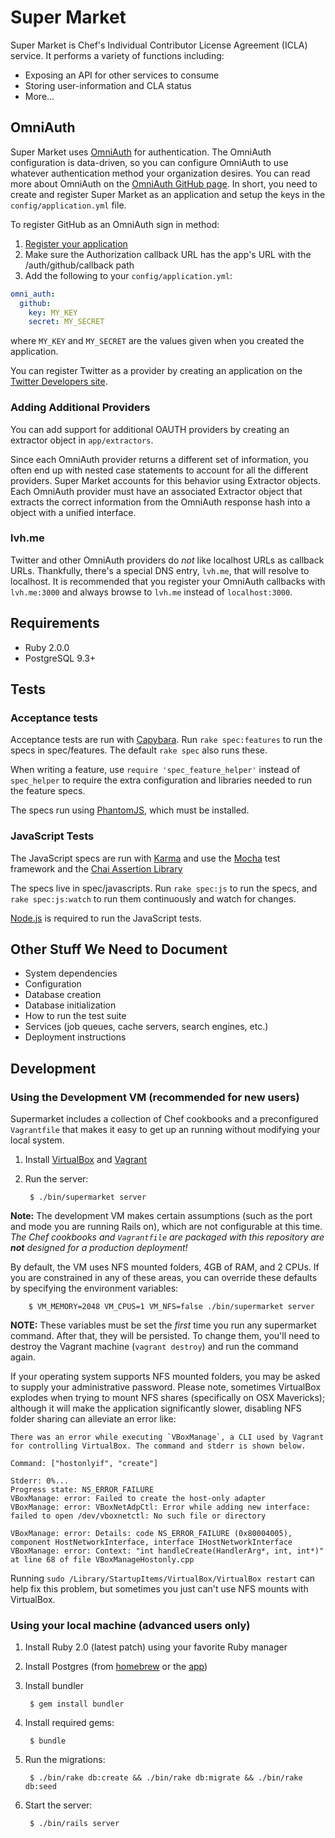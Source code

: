 Super Market
============

Super Market is Chef's Individual Contributor License Agreement (ICLA) service. It performs a variety of functions including:

- Exposing an API for other services to consume
- Storing user-information and CLA status
- More...


OmniAuth
--------

Super Market uses [OmniAuth](https://github.com/intridea/omniauth) for authentication. The OmniAuth configuration is data-driven, so you can configure OmniAuth to use whatever authentication method your organization desires. You can read more about OmniAuth on the [OmniAuth GitHub page](https://github.com/intridea/omniauth). In short, you need to create and register Super Market as an application and setup the keys in the `config/application.yml` file.

To register GitHub as an OmniAuth sign in method:

1. [Register your application](https://github.com/settings/applications/new)
2. Make sure the Authorization callback URL has the app's URL with the /auth/github/callback path
3. Add the following to your `config/application.yml`:

  ```yaml
  omni_auth:
    github:
      key: MY_KEY
      secret: MY_SECRET
  ```

where `MY_KEY` and `MY_SECRET` are the values given when you created the application.

You can register Twitter as a provider by creating an application on the [Twitter Developers site](https://dev.twitter.com/apps).

### Adding Additional Providers

You can add support for additional OAUTH providers by creating an extractor object in `app/extractors`.

Since each OmniAuth provider returns a different set of information, you often end up with nested case statements to account for all the different providers. Super Market accounts for this behavior using Extractor objects. Each OmniAuth provider must have an associated Extractor object that extracts the correct information from the OmniAuth response hash into a object with a unified interface.

### lvh.me

Twitter and other OmniAuth providers do _not_ like localhost URLs as callback URLs. Thankfully, there's a special DNS entry, `lvh.me`, that will resolve to localhost. It is recommended that you register your OmniAuth callbacks with `lvh.me:3000` and always browse to `lvh.me` instead of `localhost:3000`.

Requirements
------------

- Ruby 2.0.0
- PostgreSQL 9.3+

Tests
-----

### Acceptance tests

Acceptance tests are run with [Capybara](https://github.com/jnicklas/capybara). Run `rake spec:features` to run the specs in spec/features. The default `rake spec` also runs these.

When writing a feature, use `require 'spec_feature_helper'` instead of `spec_helper` to require the extra configuration and libraries needed to run the feature specs.

The specs run using [PhantomJS](http://phantomjs.org/), which must be installed.

### JavaScript Tests

The JavaScript specs are run with [Karma](http://karma-runner.github.io) and use the [Mocha](http://visionmedia.github.io/mocha/) test framework and the [Chai Assertion Library](http://chaijs.com/)

The specs live in spec/javascripts. Run `rake spec:js` to run the specs, and `rake spec:js:watch` to run them continuously and watch for changes.

[Node.js](http://nodejs.org/) is required to run the JavaScript tests.

Other Stuff We Need to Document
-------------------------------

- System dependencies
- Configuration
- Database creation
- Database initialization
- How to run the test suite
- Services (job queues, cache servers, search engines, etc.)
- Deployment instructions


Development
-----------
### Using the Development VM (recommended for new users)
Supermarket includes a collection of Chef cookbooks and a preconfigured `Vagrantfile` that makes it easy to get up an running without modifying your local system.

1. Install [VirtualBox](https://www.virtualbox.org/wiki/Downloads) and [Vagrant](http://downloads.vagrantup.com/)
1. Run the server:

        $ ./bin/supermarket server

**Note:** The development VM makes certain assumptions (such as the port and mode you are running Rails on), which are not configurable at this time. _The Chef cookbooks and `Vagrantfile` are packaged with this repository are **not** designed for a production deployment!_

By default, the VM uses NFS mounted folders, 4GB of RAM, and 2 CPUs. If you are constrained in any of these areas, you can override these defaults by specifying the environment variables:

        $ VM_MEMORY=2048 VM_CPUS=1 VM_NFS=false ./bin/supermarket server

**NOTE:** These variables must be set the _first_ time you run any supermarket command. After that, they will be persisted. To change them, you'll need to destroy the Vagrant machine (`vagrant destroy`) and run the command again.

If your operating system supports NFS mounted folders, you may be asked to supply your administrative password. Please note, sometimes VirtualBox explodes when trying to mount NFS shares (specifically on OSX Mavericks); although it will make the application significantly slower, disabling NFS folder sharing can alleviate an error like:

```text
There was an error while executing `VBoxManage`, a CLI used by Vagrant
for controlling VirtualBox. The command and stderr is shown below.

Command: ["hostonlyif", "create"]

Stderr: 0%...
Progress state: NS_ERROR_FAILURE
VBoxManage: error: Failed to create the host-only adapter
VBoxManage: error: VBoxNetAdpCtl: Error while adding new interface: failed to open /dev/vboxnetctl: No such file or directory

VBoxManage: error: Details: code NS_ERROR_FAILURE (0x80004005), component HostNetworkInterface, interface IHostNetworkInterface
VBoxManage: error: Context: "int handleCreate(HandlerArg*, int, int*)" at line 68 of file VBoxManageHostonly.cpp
```

Running `sudo /Library/StartupItems/VirtualBox/VirtualBox restart` can help fix this problem, but sometimes you just can't use NFS mounts with VirtualBox.

### Using your local machine (advanced users only)

1. Install Ruby 2.0 (latest patch) using your favorite Ruby manager
1. Install Postgres (from [homebrew](http://brew.sh/) or the [app](http://postgresapp.com/))
1. Install bundler

        $ gem install bundler

1. Install required gems:

        $ bundle

1. Run the migrations:

        $ ./bin/rake db:create && ./bin/rake db:migrate && ./bin/rake db:seed

1. Start the server:

        $ ./bin/rails server
